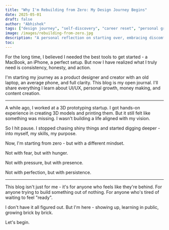 ```yaml
---
title: "Why I'm Rebuilding from Zero: My Design Journey Begins"
date: 2025-05-01
draft: false
author: "Abhishek"
tags: ["design journey", "self-discovery", "career reset", "personal growth", "creativity", "life lessons", "starting out"]
image: /images/rebuilding-from-zero.jpg
description: "A personal reflection on starting over, embracing discomfort, and choosing the uncertain road of creativity, design, and reinvention."
toc: 
---
```


For the long time, I believed I needed the best tools to get started - a MacBook, an iPhone, a perfect setup. But now I have realized what I truly need is consistency, honesty, and action.

I'm starting my journey as a product designer and creator with an old laptop, an average phone, and full clarity. This blog is my open journal. I'll share everything I learn about UI/UX, personal growth, money making, and content creation.

---

A while ago, I worked at a 3D prototyping startup. I got hands-on experience in creating 3D models and printing them. But it still felt like something was missing. I wasn't building a life aligned with my vision.

So I hit pause. I stopped chasing shiny things and started digging deeper - into myself, my skills, my purpose.

Now, I'm starting from zero - but with a different mindset.

Not with fear, but with hunger.

Not with pressure, but with presence.

Not with perfection, but with persistence.

---

This blog isn't just for me - it's for anyone who feels like they're behind. For anyone trying to build something out of nothing. For anyone who's tired of waiting to feel "ready".

I don't have it all figured out. But I'm here - showing up, learning in public, growing brick by brick.

Let's begin. <i class="fas fa-rocket"></i>

